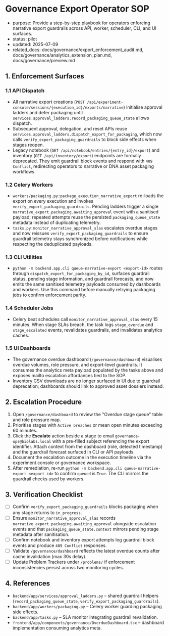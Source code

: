 # Governance Export Operator SOP

- purpose: Provide a step-by-step playbook for operators enforcing narrative export guardrails across API, worker, scheduler, CLI, and UI surfaces.
- status: pilot
- updated: 2025-07-09
- related_docs: docs/governance/export_enforcement_audit.md, docs/governance/analytics_extension_plan.md, docs/governance/preview.md

## 1. Enforcement Surfaces

### 1.1 API Dispatch
- All narrative export creations (`POST /api/experiment-console/sessions/{execution_id}/exports/narrative`) initialise approval ladders and defer packaging until `services.approval_ladders.record_packaging_queue_state` allows dispatch.
- Subsequent approval, delegation, and reset APIs reuse `services.approval_ladders.dispatch_export_for_packaging`, which now calls `verify_export_packaging_guardrails` to block side effects when stages reopen.
- Legacy notebook (`GET /api/notebook/entries/{entry_id}/export`) and inventory (`GET /api/inventory/export`) endpoints are formally deprecated. They emit guardrail block events and respond with `409 Conflict`, redirecting operators to narrative or DNA asset packaging workflows.

### 1.2 Celery Workers
- `workers/packaging.py:package_execution_narrative_export` re-loads the export on every execution and invokes `verify_export_packaging_guardrails`. Pending ladders trigger a single `narrative_export.packaging.awaiting_approval` event with a sanitised payload; repeated attempts reuse the persisted `packaging_queue_state` metadata instead of duplicating telemetry.
- `tasks.py:monitor_narrative_approval_slas` escalates overdue stages and now reissues `verify_export_packaging_guardrails` to ensure guardrail telemetry stays synchronized before notifications while respecting the deduplicated payloads.

### 1.3 CLI Utilities
- `python -m backend.app.cli queue-narrative-export <export-id>` routes through `dispatch_export_for_packaging_by_id`, surfaces guardrail status, pending stage information, and guardrail forecasts, and now emits the same sanitised telemetry payloads consumed by dashboards and workers. Use this command before manually retrying packaging jobs to confirm enforcement parity.

### 1.4 Scheduler Jobs
- Celery beat schedules call `monitor_narrative_approval_slas` every 15 minutes. When stage SLAs breach, the task logs `stage_overdue` and `stage_escalated` events, revalidates guardrails, and invalidates analytics caches.

### 1.5 UI Dashboards
- The governance overdue dashboard (`/governance/dashboard`) visualises overdue volumes, role pressure, and export-level guardrails. It consumes the analytics meta payload populated by the tasks above and exposes mailto escalation affordances tied to the SOP.
- Inventory CSV downloads are no longer surfaced in UI due to guardrail deprecation; dashboards should link to approved asset dossiers instead.

## 2. Escalation Procedure

1. Open `/governance/dashboard` to review the "Overdue stage queue" table and role pressure map.
2. Prioritise stages with `Active breaches` or mean open minutes exceeding 60 minutes.
3. Click the **Escalate** action beside a stage to email `governance-ops@biolabs.local` with a pre-filled subject referencing the export identifier. Attach context from the dashboard (role, detected timestamp) and the guardrail forecast surfaced in CLI or API payloads.
4. Document the escalation outcome in the execution timeline via the experiment console or governance workspace.
5. After remediation, re-run `python -m backend.app.cli queue-narrative-export <export-id>` to confirm `queued` is `True`. The CLI mirrors the guardrail checks used by workers.

## 3. Verification Checklist

- [ ] Confirm `verify_export_packaging_guardrails` blocks packaging when any stage returns to `in_progress`.
- [ ] Ensure `monitor_narrative_approval_slas` records `narrative_export.packaging.awaiting_approval` alongside escalation events and that `packaging_queue_state.context` mirrors pending stage metadata after sanitisation.
- [ ] Confirm notebook and inventory export attempts log guardrail block events and produce `409 Conflict` responses.
- [ ] Validate `/governance/dashboard` reflects the latest overdue counts after cache invalidation (max 30s delay).
- [ ] Update Problem Trackers under `/problems/` if enforcement inconsistencies persist across two monitoring cycles.

## 4. References

- `backend/app/services/approval_ladders.py` – shared guardrail helpers (`record_packaging_queue_state`, `verify_export_packaging_guardrails`).
- `backend/app/workers/packaging.py` – Celery worker guarding packaging side effects.
- `backend/app/tasks.py` – SLA monitor integrating guardrail revalidation.
- `frontend/app/components/governance/OverdueDashboard.tsx` – dashboard implementation consuming analytics meta.
